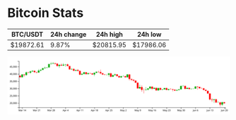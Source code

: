 # Bitcoin Stats

BTC/USDT|24h change|24h high|24h low|
|---|---|---|---|
|$19872.61|9.87%|$20815.95|$17986.06|

<img src="./chart.svg">
